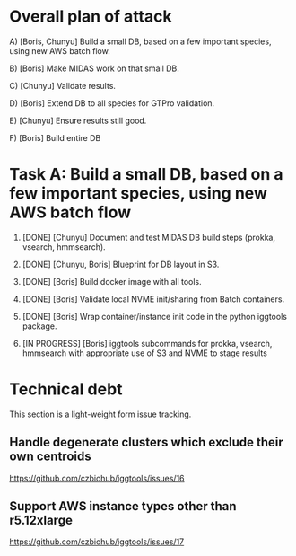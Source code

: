 # Overall plan of attack

 A)  [Boris, Chunyu]   Build a small DB, based on a few important species, using new AWS batch flow.

 B)  [Boris]   Make MIDAS work on that small DB.

 C)  [Chunyu]  Validate results.

 D)  [Boris]   Extend DB to all species for GTPro validation.

 E)  [Chunyu]  Ensure results still good.

 F)  [Boris]   Build entire DB

#  Task A:  Build a small DB, based on a few important species, using new AWS batch flow

1.  [DONE] [Chunyu]  Document and test MIDAS DB build steps (prokka, vsearch, hmmsearch).

2.  [DONE] [Chunyu, Boris]  Blueprint for DB layout in S3.

3.  [DONE] [Boris]  Build docker image with all tools.

4.  [DONE] [Boris]  Validate local NVME init/sharing from Batch containers.

5.  [DONE]  [Boris]  Wrap container/instance init code in the python iggtools package.

6.  [IN PROGRESS]  [Boris]  iggtools subcommands for prokka, vsearch, hmmsearch with appropriate use of S3 and NVME to stage results

#  Technical debt

This section is a light-weight form issue tracking.

## Handle degenerate clusters which exclude their own centroids

https://github.com/czbiohub/iggtools/issues/16

## Support AWS instance types other than r5.12xlarge

https://github.com/czbiohub/iggtools/issues/17
